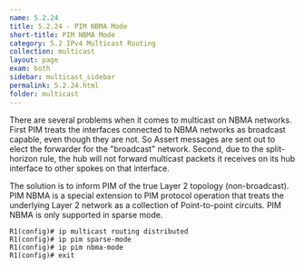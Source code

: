 ```yaml
---
name: 5.2.24
title: 5.2.24 - PIM NBMA Mode
short-title: PIM NBMA Mode
category: 5.2 IPv4 Multicast Routing
collection: multicast
layout: page
exam: both
sidebar: multicast_sidebar
permalink: 5.2.24.html
folder: multicast
---
```

There are several problems when it comes to multicast on NBMA networks. First PIM treats the interfaces connected to NBMA networks as broadcast capable, even though they are not. So Assert messages are sent out to elect the forwarder for the "broadcast" network. Second, due to the split-horizon rule, the hub will not forward multicast packets it receives on its hub interface to other spokes on that interface.

The solution is to inform PIM of the true Layer 2 topology (non-broadcast). PIM NBMA is a special extension to PIM protocol operation that treats the underlying Layer 2 network as a collection of Point-to-point circuits. PIM NBMA is only supported in sparse mode.
```
R1(config)# ip multicast routing distributed
R1(config)# ip pim sparse-mode
R1(config)# ip pim nbma-mode
R1(config)# exit
```
